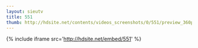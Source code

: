 ```yaml
---
layout: sieutv
title: 551
thumb: http://hdsite.net/contents/videos_screenshots/0/551/preview_360p.mp4.jpg
---
```

{% include iframe src='http://hdsite.net/embed/551' %}
 
